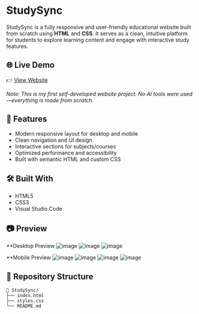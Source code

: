 # StudySync

StudySync is a fully responsive and user-friendly educational website built from scratch using **HTML** and **CSS**. It serves as a clean, intuitive platform for students to explore learning content and engage with interactive study features.

## 🌐 Live Demo

👉 [View Website](https://ritikajaiswal02.github.io/StudySync-website/)

*Note: This is my first self-developed website project. No AI tools were used—everything is made from scratch.*

## 📌 Features

- Modern responsive layout for desktop and mobile
- Clean navigation and UI design
- Interactive sections for subjects/courses
- Optimized performance and accessibility
- Built with semantic HTML and custom CSS

## 🛠️ Built With

- HTML5  
- CSS3  
- Visual Studio Code

## 📷 Preview

**Desktop Preview
![image](https://github.com/user-attachments/assets/d4f99853-0b08-498b-a963-17143662d070)
![image](https://github.com/user-attachments/assets/68d95f20-8aa3-4d2c-8ba3-bc784a45997f)
![image](https://github.com/user-attachments/assets/6dac87c2-00e3-406a-844e-d99796a761b1)


**Mobile Preview
![image](https://github.com/user-attachments/assets/4d99409b-81b6-42ea-9f1a-c71b29724ba2)
![image](https://github.com/user-attachments/assets/0d9a2fb6-1470-4010-abcd-d0be835fa1ad)
![image](https://github.com/user-attachments/assets/f1cb1e89-2633-4312-9da8-438835a0101b)
![image](https://github.com/user-attachments/assets/ffbae73f-8589-46ca-9730-cd24641b7b84)






## 📁 Repository Structure

```plaintext
📁 StudySync/
├── index.html
├── styles.css
└── README.md
